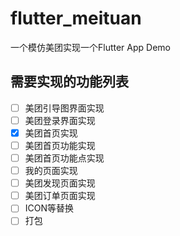 # flutter_meituan

一个模仿美团实现一个Flutter App Demo

## 需要实现的功能列表



- [ ] 美团引导图界面实现
- [ ] 美团登录界面实现
- [x] 美团首页实现
- [ ] 美团首页功能实现
- [ ] 美团首页功能点实现
- [ ] 我的页面实现
- [ ] 美团发现页面实现
- [ ] 美团订单页面实现
- [ ] ICON等替换
- [ ] 打包
